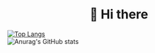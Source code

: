 

<h1 align="center">👋 Hi there</h1>

[![Top Langs](https://github-readme-stats.vercel.app/api/top-langs/?username=OOaikoOO&theme=radical&layout=compact)](https://github.com/anuraghazra/github-readme-stats)</br>
![Anurag's GitHub stats](https://github-readme-stats.vercel.app/api?username=OOaikoOO&theme=radical)
